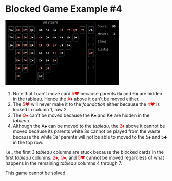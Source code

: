 # Blocked Game Example #4

<img src="BlockedGame4.png" alt="Blocked Case" width="70%" height="70%">

1. Note that I can't move card <span style="color:red">5❤️</span> because parents 6♠️ and 6♣️ are hidden in the tableau.  Hence the <span style="color:red">A♦️</span> above it can't be moved either.
1. The <span style="color:red">5❤️</span> will never make it to the *foundation* either because the <span style="color:red">4❤️</span> is locked in column 1, row 2.
1. The <span style="color:red">Q♦️</span> can't be moved because the K♠️ and K♣️ are hidden in the *tableau*.
1. Although the A♠️ can be moved to the *tableau*, the <span style="color:red">2♦️</span> above it cannot be moved because its parents white 3s cannot be played from the waste because the white 3s' parents will not be able to moved to the 5♠️ and 5♣️ in the top row.

I.e., the first 3 *tableau* columns are stuck because the blocked cards in the first *tableau* columns: <span style="color:red">2♦️</span>, <span style="color:red">Q♦️</span>, and <span style="color:red">5❤️</span> cannot be moved regardless of what happens in the remaining *tableau* columns 4 through 7.

This game cannot be solved.
